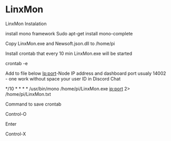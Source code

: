 # LinxMon

LinxMon Instalation

install mono framework
Sudo apt-get install mono-complete

Copy LinxMon.exe and Newsoft.json.dll to /home/pi

Install crontab that every 10 min LinxMon.exe will be started

crontab -e

Add to file below
<Ip:port>-Node IP address and dashboard port usualy 14002
<NodeName>- one work without space
<Discord User ID> your user ID in Discord Chat
  
*/10 * * * * /usr/bin/mono /home/pi/LinxMon.exe <ip:port> <NodeName> <Discord User ID> 2> /home/pi/LinxMon.txt

Command to save crontab

Control-O

Enter

Control-X 
